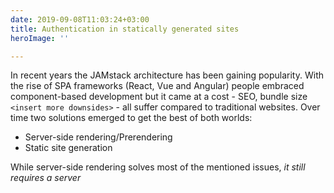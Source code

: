 ```yaml
---
date: 2019-09-08T11:03:24+03:00
title: Authentication in statically generated sites
heroImage: ''

---
```

In recent years the JAMstack architecture has been gaining popularity. With the rise of SPA frameworks (React, Vue and Angular) people embraced component-based development but it came at a cost - SEO, bundle size `<insert more downsides>` - all suffer compared to traditional websites. Over time two solutions emerged to get the best of both worlds:

* Server-side rendering/Prerendering
* Static site generation

While server-side rendering solves most of the mentioned issues, _it still requires a server_
